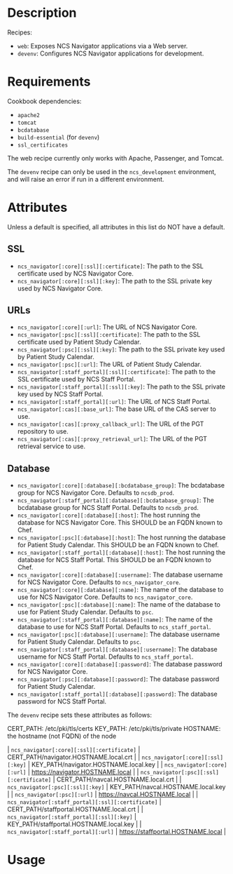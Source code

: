 Description
===========

Recipes:

* `web`: Exposes NCS Navigator applications via a Web server.
* `devenv`: Configures NCS Navigator applications for development.

Requirements
============

Cookbook dependencies:

* `apache2`
* `tomcat`
* `bcdatabase`
* `build-essential` (for `devenv`)
* `ssl_certificates`

The web recipe currently only works with Apache, Passenger, and Tomcat.

The `devenv` recipe can only be used in the `ncs_development` environment, and
will raise an error if run in a different environment.

Attributes
==========

Unless a default is specified, all attributes in this list do NOT have a
default.

SSL
---
* `ncs_navigator[:core][:ssl][:certificate]`: The path to the SSL certificate
  used by NCS Navigator Core.
* `ncs_navigator[:core][:ssl][:key]`: The path to the SSL private key used by
  NCS Navigator Core.

URLs
----
* `ncs_navigator[:core][:url]`: The URL of NCS Navigator Core.
* `ncs_navigator[:psc][:ssl][:certificate]`: The path to the SSL certificate
  used by Patient Study Calendar.
* `ncs_navigator[:psc][:ssl][:key]`: The path to the SSL private key used by
  Patient Study Calendar.
* `ncs_navigator[:psc][:url]`: The URL of Patient Study Calendar.
* `ncs_navigator[:staff_portal][:ssl][:certificate]`: The path to the SSL
  certificate used by NCS Staff Portal.
* `ncs_navigator[:staff_portal][:ssl][:key]`: The path to the SSL private key
  used by NCS Staff Portal.
* `ncs_navigator[:staff_portal][:url]`: The URL of NCS Staff Portal.
* `ncs_navigator[:cas][:base_url]`: The base URL of the CAS server to use.
* `ncs_navigator[:cas][:proxy_callback_url]`: The URL of the PGT repository to use.
* `ncs_navigator[:cas][:proxy_retrieval_url]`: The URL of the PGT retrieval
  service to use.

Database
--------
* `ncs_navigator[:core][:database][:bcdatabase_group]`: The bcdatabase group for NCS
  Navigator Core.  Defaults to `ncsdb_prod`.
* `ncs_navigator[:staff_portal][:database][:bcdatabase_group]`: The bcdatabase group for
  NCS Staff Portal.  Defaults to `ncsdb_prod`.
* `ncs_navigator[:core][:database][:host]`: The host running the database for
  NCS Navigator Core.  This SHOULD be an FQDN known to Chef.
* `ncs_navigator[:psc][:database][:host]`: The host running the database for
  Patient Study Calendar.  This SHOULD be an FQDN known to Chef.
* `ncs_navigator[:staff_portal][:database][:host]`: The host running the
  database for NCS Staff Portal.  This SHOULD be an FQDN known to Chef.
* `ncs_navigator[:core][:database][:username]`: The database username for NCS
  Navigator Core.  Defaults to `ncs_navigator_core`.
* `ncs_navigator[:core][:database][:name]`: The name of the database to use for
  NCS Navigator Core.  Defaults to `ncs_navigator_core`.
* `ncs_navigator[:psc][:database][:name]`: The name of the database to use for
  Patient Study Calendar.  Defaults to `psc`.
* `ncs_navigator[:staff_portal][:database][:name]`: The name of the database to use for
  NCS Staff Portal.  Defaults to `ncs_staff_portal`.
* `ncs_navigator[:psc][:database][:username]`: The database username for
  Patient Study Calendar.  Defaults to `psc`.
* `ncs_navigator[:staff_portal][:database][:username]`: The database username
  for NCS Staff Portal.  Defaults to `ncs_staff_portal`.
* `ncs_navigator[:core][:database][:password]`: The database password for NCS
  Navigator Core.
* `ncs_navigator[:psc][:database][:password]`: The database password for
  Patient Study Calendar.
* `ncs_navigator[:staff_portal][:database][:password]`: The database password
  for NCS Staff Portal.

The `devenv` recipe sets these attributes as follows:

CERT_PATH: /etc/pki/tls/certs
KEY_PATH: /etc/pki/tls/private
HOSTNAME: the hostname (not FQDN) of the node

| `ncs_navigator[:core][:ssl][:certificate]`         | CERT_PATH/navigator.HOSTNAME.local.crt   |
| `ncs_navigator[:core][:ssl][:key]`                 | KEY_PATH/navigator.HOSTNAME.local.key    |
| `ncs_navigator[:core][:url]`                       | https://navigator.HOSTNAME.local         |
| `ncs_navigator[:psc][:ssl][:certificate]`          | CERT_PATH/navcal.HOSTNAME.local.crt      |
| `ncs_navigator[:psc][:ssl][:key]`                  | KEY_PATH/navcal.HOSTNAME.local.key       |
| `ncs_navigator[:psc][:url]`                        | https://navcal.HOSTNAME.local            |
| `ncs_navigator[:staff_portal][:ssl][:certificate]` | CERT_PATH/staffportal.HOSTNAME.local.crt |
| `ncs_navigator[:staff_portal][:ssl][:key]`         | KEY_PATH/staffportal.HOSTNAME.local.key  |
| `ncs_navigator[:staff_portal][:url]`               | https://staffportal.HOSTNAME.local       |

Usage
=====
